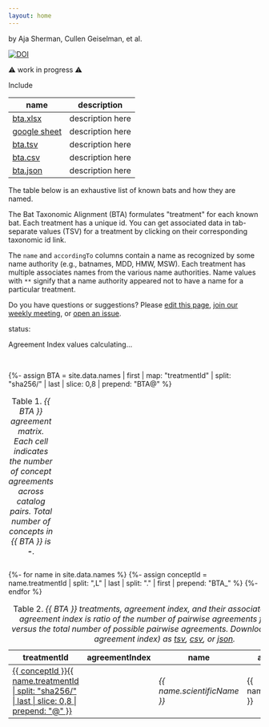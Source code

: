 ```yaml
---
layout: home
---
```

by Aja Sherman, Cullen Geiselman, et al. 

[![DOI](https://zenodo.org/badge/DOI/10.5281/zenodo.7915722.svg)](https://doi.org/10.5281/zenodo.7915722) 

⚠️  work in progress ⚠️

Include 

 name | description 
 ---  | ---
 [bta.xlsx](./bta.xlsx) | description here
 [google sheet](https://docs.google.com/spreadsheets/d/1JSIr4GJX26LnF6WEl_jvrP6eAiRJc32XbIseeC_Y9DM/) | description here
 [bta.tsv](./bta.tsv) | description here
 [bta.csv](./bta.csv) | description here
 [bta.json](./bta.json) | description here


The table below is an exhaustive list of known bats and how they are named.

The Bat Taxonomic Alignment (BTA) formulates "treatment" for each known bat. Each treatment has a unique id. You can get associated data in tab-separate values (TSV) for a treatment by clicking on their corresponding taxonomic id link. 

The `name` and `accordingTo` columns contain a name as recognized by some name authority (e.g., batnames, MDD, HMW, MSW). Each treatment has multiple associates names from the various name authorities. Name values with `**` signify that a name authority appeared not to have a name for a particular treatment.

Do you have questions or suggestions? Please [edit this page](https://github.com/jhpoelen/bat-taxonomic-alignment/edit/main/index.md), [join our weekly meeting](https://globalbioticinteractions.org/covid19), or [open an issue](https://github.com/jhpoelen/bat-taxonomic-alignment/issues/new).


<bold>status:</bold><div id="status">Agreement Index values calculating...</div>

<br/>

{%- assign BTA = site.data.names | first | map: "treatmentId" | split: "sha256/" | last | slice: 0,8 | prepend: "BTA@" %}

<table><caption>Table 1. <em>{{ BTA }} agreement matrix. Each cell indicates the number of concept agreements across catalog pairs. Total number of concepts in {{ BTA }} is <b><span id="totalConcepts">-</span></b>.</em></caption><thead id="matrixHeader"></thead><tbody id="matrix"></tbody></table>



<table>
  <caption>Table 2. <em>{{ BTA }} treatments, agreement index, and their associated names. The agreement index is ratio of the number of pairwise agreements for a concept versus the total number of possible pairwise agreements. Download table (minus agreement index) as <a href="https://raw.githubusercontent.com/jhpoelen/bat-taxonomic-alignment/main/_data/names.tsv">tsv</a>, <a href="https://raw.githubusercontent.com/jhpoelen/bat-taxonomic-alignment/main/_data/names.csv">csv</a>, or <a href="https://raw.githubusercontent.com/jhpoelen/bat-taxonomic-alignment/main/_data/names.json">json</a>.</em></caption>
  <thead><th>treatmentId</th><th>agreementIndex</th><th>name</th><th>accordingTo</th></thead>
  <tbody>
{%- for name in site.data.names %}
{%- assign conceptId = name.treatmentId | split: ",L" | last | split: "." | first | prepend: "BTA_" %}
    <tr>
<td><a href="{{ name.treatmentId }}">{{ conceptId }}{{ name.treatmentId | split: "sha256/" | last | slice: 0,8 | prepend: "@" }}</a></td><td> <div class="{{ conceptId }}"/></td><td> <em>{{ name.scientificName }}</em></td><td> {{ name.accordingTo }}</td>
    </tr>
{%- endfor %}
  </tbody>
</table>

<script>
  var concepts = {{ site.data.names-wide | jsonify }};

  document.querySelector("#totalConcepts").textContent = concepts.length;

  var matchesTotal = {};
  
  var agreementIndex = concepts.forEach(function(concept) {
    const catalogNames = Object
        .keys(concept)
        .filter(function(key) { return key.match(/^Name.*/) != null; })
        .sort();
    
    const matches = [];
    for (var i = 0; i < catalogNames.length; i++) {
      for (var j = i+1; j < catalogNames.length; j++) {  
        const nameA = concept[catalogNames[i]];
        const nameB = concept[catalogNames[j]];
        const agreementValue =  nameA === nameB ? 1 : 0;
        matches.push(agreementValue);
        const totalKey = catalogNames[i] + '*' + catalogNames[j]; 
        matchesTotal[totalKey] = (matchesTotal[totalKey] | 0) + agreementValue;
      }
    }
    const nameAgreementIndex = 1.0 * matches.reduce(function(item, accum) { return item + accum; }, 0) / matches.length;

    const conceptId = concept.treatmentId.match(/(.*)(L)(?<conceptId>[0-9]+)[.]tsv$/).groups.conceptId;
  
    const setAgreementIndex = function(item) {
      document
        .querySelectorAll('.' + item.conceptId)
        .forEach(function(elem) { elem.textContent = item.agreementIndex; });
    };
 
    setAgreementIndex( {
      conceptId: 'BTA_' + conceptId,
      agreementIndex: nameAgreementIndex.toFixed(1),
      catalogs: catalogNames
    });
  });

  var catalogsMatched = Object
    .keys(matchesTotal)
    .reduce(function (accum, key) { 
       key.split("*").forEach(function(item) { if (accum.indexOf(item) == -1) { accum.push(item); } });
       return accum }, [])
    .sort();

  

  document.querySelector('#matrixHeader').appendChild(document.createElement("th"));
 
  catalogsMatched.forEach(function (catalogA) {
    var catalogName = catalogA.replace(/^Name[ _]/, '');
    document.querySelector('#matrixHeader').appendChild(document.createElement("th")).textContent = catalogName;
    var row = document.querySelector('#matrix').appendChild(document.createElement("tr"));
    row.appendChild(document.createElement("td")).textContent = catalogName;
    catalogsMatched.forEach(function (catalogB) {
      var cell = row.appendChild(document.createElement("td"));
      cell.textContent = matchesTotal[catalogA + "*" + catalogB] || '-'; 
    }); 
  });

  document.querySelector('#status').textContent = 'Agreement Index values calculation done.';


</script>
